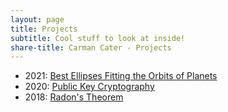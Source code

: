 ```yaml
---
layout: page
title: Projects
subtitle: Cool stuff to look at inside!
share-title: Carman Cater - Projects
---
```


- 2021: [Best Ellipses Fitting the Orbits of Planets](ellipsesFittingTheOrbitsOfPlanetsPaper.html)
- 2020: [Public Key Cryptography](publicKeyCryptographyProject.html)
- 2018: [Radon's Theorem](radonsTheoremPresentation.html)